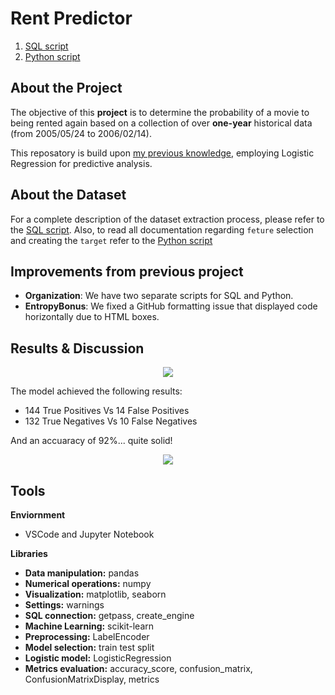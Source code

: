 # Rent Predictor
1. [SQL script](https://github.com/isi-mube/iron-labs/blob/main/unit_3_sql/lab-predictions-logistic-regression/notebook/sql_database_extraction_process.sql)
2. [Python script](https://github.com/isi-mube/iron-labs/blob/main/unit_3_sql/lab-predictions-logistic-regression/notebook/imb_solution_lab_logistic_regression.ipynb)

## About the Project
The objective of this **project** is to determine the probability of a movie to being rented again based on a collection of over **one-year** historical data (from 2005/05/24 to 2006/02/14).

This reposatory is build upon [my previous knowledge](https://github.com/isi-mube/mbappe-project), employing Logistic Regression for predictive analysis.

## About the Dataset
For a complete description of the dataset extraction process, please refer to the [SQL script](https://github.com/isi-mube/iron-labs/blob/main/unit_3_sql/lab-predictions-logistic-regression/notebook/sql_database_extraction_process.sql).
Also, to read all documentation regarding `feture` selection and creating the `target` refer to the [Python script](https://github.com/isi-mube/iron-labs/blob/main/unit_3_sql/lab-predictions-logistic-regression/notebook/imb_solution_lab_logistic_regression.ipynb)


## Improvements from previous project
* **Organization**: We have two separate scripts for SQL and Python.
* **EntropyBonus**: We fixed a GitHub formatting issue that displayed code horizontally due to HTML boxes.

## Results & Discussion

<p align="center">
  <img src="https://user-images.githubusercontent.com/90038586/227800913-4e1194fb-5cd7-4950-802e-c0205de89505.png"/>
</p>

The model achieved the following results:

* 144 True Positives Vs 14 False Positives
* 132 True Negatives Vs 10 False Negatives

And an accuaracy of 92%... quite solid!

<p align="center">
  <img src="https://user-images.githubusercontent.com/90038586/227800891-0ec7accb-fa17-4aaa-a1e5-2ab805e6b105.png"/>
</p>


## Tools
**Enviornment**
* VSCode and Jupyter Notebook

**Libraries**
* **Data manipulation:** pandas
* **Numerical operations:** numpy
* **Visualization:** matplotlib, seaborn
* **Settings:** warnings
* **SQL connection:** getpass, create_engine
* **Machine Learning:** scikit-learn
* **Preprocessing:** LabelEncoder
* **Model selection:** train test split
* **Logistic model:** LogisticRegression
* **Metrics evaluation:** accuracy_score, confusion_matrix, ConfusionMatrixDisplay, metrics

